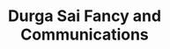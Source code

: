 ---
title: "Durga Sai Fancy and  Communications"
url: /vijayawada/durga-sai-fancy-and-communications/
shop: Schreibwaren
---